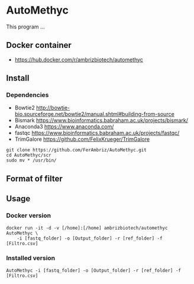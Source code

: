 # AutoMethyc
This program ...

## Docker container
* https://hub.docker.com/r/ambrizbiotech/automethyc

## Install

### Dependencies
* Bowtie2 http://bowtie-bio.sourceforge.net/bowtie2/manual.shtml#building-from-source
* Bismark https://www.bioinformatics.babraham.ac.uk/projects/bismark/
* Anaconda3 https://www.anaconda.com/
* fastqc https://www.bioinformatics.babraham.ac.uk/projects/fastqc/
* TrimGalore https://github.com/FelixKrueger/TrimGalore
```
git clone https://github.com/FerAmbriz/AutoMethyc.git
cd AutoMethyc/scr
sudo mv * /usr/bin/
```
## Format of filter


## Usage

### Docker version
```
docker run -it -d -v [/home]:[/home] ambrizbiotech/automethyc AutoMethyc \
    -i [fastq_folder] -o [Output_folder] -r [ref_folder] -f [Filtro.csv]
```
### Installed version
```
AutoMethyc -i [fastq_folder] -o [Output_folder] -r [ref_folder] -f [Filtro.csv]
```
